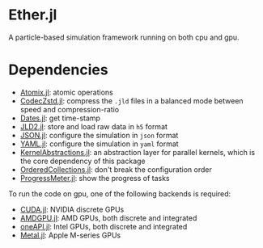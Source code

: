 # Ether.jl

A particle-based simulation framework running on both cpu and gpu.

# Dependencies

- [Atomix.jl](https://github.com/JuliaConcurrent/Atomix.jl): atomic operations
- [CodecZstd.jl](https://github.com/JuliaIO/CodecZstd.jl): compress the `.jld` files in a balanced mode between speed and compression-ratio
- [Dates.jl](https://docs.julialang.org/en/v1/stdlib/Dates/#:~:text=The%20Dates%20module%20provides%20two%20types%20for%20working,respectively%3B%20both%20are%20subtypes%20of%20the%20abstract%20TimeType.): get time-stamp
- [JLD2.jl](https://github.com/JuliaIO/JLD2.jl): store and load raw data in `h5` format
- [JSON.jl](https://github.com/JuliaIO/JSON.jl): configure the simulation in `json` format
- [YAML.jl](https://github.com/JuliaData/YAML.jl): configure the simulation in `yaml` format
- [KernelAbstractions.jl](https://github.com/JuliaGPU/KernelAbstractions.jl): an abstraction layer for parallel kernels, which is the core dependency of this package
- [OrderedCollections.jl](https://github.com/JuliaCollections/OrderedCollections.jl): don't break the configuration order
- [ProgressMeter.jl](https://github.com/timholy/ProgressMeter.jl): show the progress of tasks

To run the code on gpu, one of the following backends is required:

- [CUDA.jl](https://github.com/JuliaGPU/CUDA.jl): NVIDIA discrete GPUs
- [AMDGPU.jl](https://github.com/JuliaGPU/AMDGPU.jl): AMD GPUs, both discrete and integrated
- [oneAPI.jl](https://github.com/JuliaGPU/oneAPI.jl): Intel GPUs, both discrete and integrated
- [Metal.jl](https://github.com/JuliaGPU/Metal.jl): Apple M-series GPUs